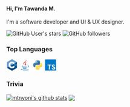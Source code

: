 #### Hi, I'm Tawanda M. 
I'm a software developer and UI & UX designer.

![GitHub User's stars](https://img.shields.io/github/stars/mtnyoni?affiliations=OWNER&logo=GitHub&logoColor=white)
![GitHub followers](https://img.shields.io/github/followers/mtnyoni?logo=GitHub&logoColor=white)
<br/>

### Top Languages
<img src="https://github.com/devicons/devicon/blob/master/icons/cplusplus/cplusplus-original.svg" alt="C++" height="30" width="30" /> <img src="https://github.com/devicons/devicon/blob/master/icons/java/java-original.svg" alt="Java" height="30" width="30" /> <img src="https://github.com/devicons/devicon/blob/master/icons/python/python-original.svg" alt="Python" height="30" width="30" /> <img src="https://github.com/devicons/devicon/blob/master/icons/typescript/typescript-original.svg" alt="TypeScript" height="30" width="30" />
<br>


### Trivia
<a href="https://github.com/mtnyoni"><img align="center" src="https://github-readme-stats.vercel.app/api?username=mtnyoni&show_icons=true&include_all_commits=true" alt="mtnyoni's github stats" /></a> <a href="https://github.com/mtnyoni"><img align="center" src="https://github-readme-stats.vercel.app/api/top-langs/?username=mtnyoni&layout=compact" /></a>

